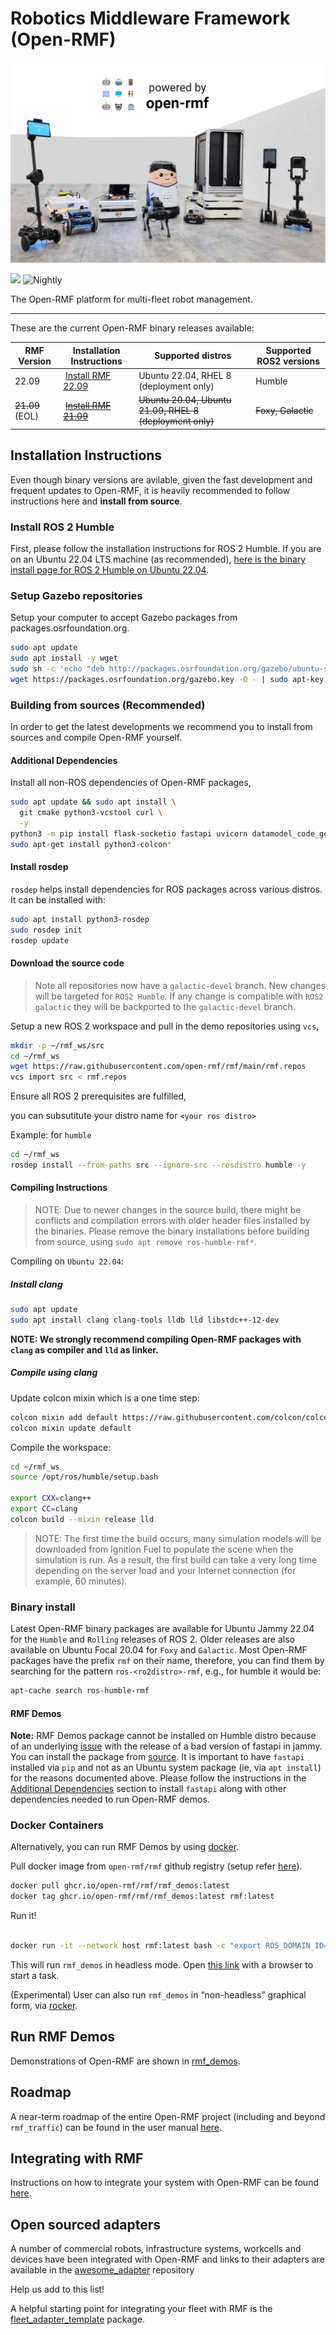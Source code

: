 # Robotics Middleware Framework (Open-RMF)

![](media/rmf_banner.png)

![](https://github.com/open-rmf/rmf/workflows/build/badge.svg)
![Nightly](https://github.com/open-rmf/rmf/workflows/nightly/badge.svg)

The Open-RMF platform for multi-fleet robot management.

---

These are the current Open-RMF binary releases available:

| RMF Version | Installation Instructions                                                        | Supported distros                                    | Supported ROS2 versions |
| ----------- | -------------------------------------------------------------------------------- | ---------------------------------------------------- | ----------------------- |
| 22.09       |  [Install RMF 22.09](https://github.com/open-rmf/rmf/tree/release/22.09) | Ubuntu 22.04, RHEL 8 (deployment only) | Humble          |
| ~~21.09~~ (EOL) |  ~~[Install RMF 21.09](https://github.com/open-rmf/rmf/tree/release/21.09)~~ | ~~Ubuntu 20.04, Ubuntu 21.09, RHEL 8 (deployment only)~~ | ~~Foxy, Galactic~~        |

## Installation Instructions

Even though binary versions are avilable, given the fast development and frequent updates to Open-RMF,
it is heavily recommended to follow instructions here and **install from
source**.

### Install ROS 2 Humble

First, please follow the installation instructions for ROS 2 Humble.
If you are on an Ubuntu 22.04 LTS machine (as recommended), [here is the binary install page for ROS 2 Humble on Ubuntu 22.04](https://docs.ros.org/en/humble/Installation/Ubuntu-Install-Debians.html).

### Setup Gazebo repositories

Setup your computer to accept Gazebo packages from packages.osrfoundation.org.

```bash
sudo apt update
sudo apt install -y wget
sudo sh -c 'echo "deb http://packages.osrfoundation.org/gazebo/ubuntu-stable `lsb_release -cs` main" > /etc/apt/sources.list.d/gazebo-stable.list'
wget https://packages.osrfoundation.org/gazebo.key -O - | sudo apt-key add -
```

### Building from sources (Recommended)

In order to get the latest developments we recommend you to install from sources and compile Open-RMF yourself.

#### Additional Dependencies

Install all non-ROS dependencies of Open-RMF packages,

```bash
sudo apt update && sudo apt install \
  git cmake python3-vcstool curl \
  -y
python3 -m pip install flask-socketio fastapi uvicorn datamodel_code_generator
sudo apt-get install python3-colcon*
```

#### Install rosdep

`rosdep` helps install dependencies for ROS packages across various distros. It can be installed with:

```bash
sudo apt install python3-rosdep
sudo rosdep init
rosdep update
```

#### Download the source code

> Note all repositories now have a `galactic-devel` branch. New changes will be targeted for `ROS2 Humble`. If any change is compatible with `ROS2 galactic` they will be backported to the `galactic-devel` branch.

Setup a new ROS 2 workspace and pull in the demo repositories using `vcs`,

```bash
mkdir -p ~/rmf_ws/src
cd ~/rmf_ws
wget https://raw.githubusercontent.com/open-rmf/rmf/main/rmf.repos
vcs import src < rmf.repos
```

Ensure all ROS 2 prerequisites are fulfilled,

you can subsutitute your distro name for `<your ros distro>`

Example:
for `humble`

```bash
cd ~/rmf_ws
rosdep install --from-paths src --ignore-src --rosdistro humble -y
```

#### Compiling Instructions

> NOTE: Due to newer changes in the source build, there might be conflicts and compilation errors with older header files installed by the binaries. Please remove the binary installations before building from source, using `sudo apt remove ros-humble-rmf*`.

Compiling on `Ubuntu 22.04`:

##### Install clang

```bash
sudo apt update
sudo apt install clang clang-tools lldb lld libstdc++-12-dev
```

**NOTE: We strongly recommend compiling Open-RMF packages with `clang` as compiler and `lld` as linker.**

##### Compile using clang

Update colcon mixin which is a one time step:

```bash
colcon mixin add default https://raw.githubusercontent.com/colcon/colcon-mixin-repository/master/index.yaml
colcon mixin update default
```

Compile the workspace:

```bash
cd ~/rmf_ws
source /opt/ros/humble/setup.bash

export CXX=clang++
export CC=clang
colcon build --mixin release lld
```

> NOTE: The first time the build occurs, many simulation models will be downloaded from Ignition Fuel to populate the scene when the simulation is run.
> As a result, the first build can take a very long time depending on the server load and your Internet connection (for example, 60 minutes).

### Binary install

Latest Open-RMF binary packages are available for Ubuntu Jammy 22.04 for the `Humble` and `Rolling` releases of ROS 2. Older releases are also available on Ubuntu Focal 20.04 for `Foxy` and `Galactic`. Most Open-RMF packages have the prefix `rmf` on their name, therefore, you can find them by searching for the pattern `ros-<ro2distro>-rmf`, e.g., for humble it would be:

```bash
apt-cache search ros-humble-rmf
```

#### RMF Demos

**Note:** RMF Demos package cannot be installed on Humble distro because of an underlying [issue](https://github.com/open-rmf/rmf_demos/issues/166) with the release of a bad version of fastapi in jammy. You can install the package from [source](https://github.com/open-rmf/rmf/discussions/267).
It is important to have `fastapi` installed via `pip` and not as an Ubuntu system package (ie, via `apt install`) for the reasons documented above.
Please follow the instructions in the [Additional Dependencies](#additional-dependencies) section to install `fastapi` along with other dependencies needed to run Open-RMF demos.

[//]: # (A good way to install the `rmf` set of packages in one go is to install the one of the main [RMF Demos]&#40;https://github.com/open-rmf/rmf_demos&#41; packages. This will pull all the rest of the Open-RMF packages as a dependency. The core of Open-RMF demos is contained on the `rmf_demos` package. However, if you want to install it with simulation support, you should install the `rmf_demos_gz` or `rmf_demos_gz_classic` package which come with Gazebo or Gazebo Classic support respectively. As an example, to install the ROS 2 Humble release with Gazebo support package, you would run:)

[//]: # ()
[//]: # (```bash)

[//]: # (sudo apt install ros-humble-rmf-demos-gz-classic)
[//]: # (```)

### Docker Containers

Alternatively, you can run RMF Demos by using [docker](https://docs.docker.com/engine/install/ubuntu/).

Pull docker image from `open-rmf/rmf` github registry (setup refer [here](https://docs.github.com/en/free-pro-team@latest/packages/using-github-packages-with-your-projects-ecosystem/configuring-docker-for-use-with-github-packages#authenticating-with-a-personal-access-token)).

```bash
docker pull ghcr.io/open-rmf/rmf/rmf_demos:latest
docker tag ghcr.io/open-rmf/rmf/rmf_demos:latest rmf:latest
```

Run it!

```bash

docker run -it --network host rmf:latest bash -c "export ROS_DOMAIN_ID=9; ros2 launch rmf_demos_gz office.launch.xml headless:=1"
```

This will run `rmf_demos` in headless mode. Open [this link](https://open-rmf.github.io/rmf-panel-js/) with a browser to start a task.

(Experimental) User can also run `rmf_demos` in “non-headless” graphical form, via [rocker](https://github.com/osrf/rocker).

## Run RMF Demos

Demonstrations of Open-RMF are shown in [rmf_demos](https://github.com/open-rmf/rmf_demos/).

## Roadmap

A near-term roadmap of the entire Open-RMF project (including and beyond `rmf_traffic`) can be found in the user manual [here](https://osrf.github.io/ros2multirobotbook/roadmap.html).

## Integrating with RMF

Instructions on how to integrate your system with Open-RMF can be found [here](https://osrf.github.io/ros2multirobotbook/integration.html).

## Open sourced adapters

A number of commercial robots, infrastructure systems, workcells and devices have been integrated with Open-RMF and links to their adapters are available in the [awesome_adapter](https://github.com/open-rmf/awesome_adapters) repository

Help us add to this list!

A helpful starting point for integrating your fleet with RMF is the [fleet_adapter_template](https://github.com/open-rmf/free_fleet) package.
